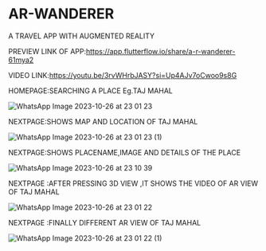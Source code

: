 # AR-WANDERER
A TRAVEL APP WITH AUGMENTED REALITY

PREVIEW LINK OF APP:https://app.flutterflow.io/share/a-r-wanderer-61mya2

VIDEO LINK:https://youtu.be/3rvWHrbJASY?si=Up4AJv7oCwoo9s8G

HOMEPAGE:SEARCHING A PLACE Eg.TAJ MAHAL

![WhatsApp Image 2023-10-26 at 23 01 23](https://github.com/SubarnaChinnadurai/AR-WANDERER/assets/117588706/6d67009c-e13a-499c-8cdc-11bd31fac689)


NEXTPAGE:SHOWS MAP AND LOCATION OF TAJ MAHAL

![WhatsApp Image 2023-10-26 at 23 01 23 (1)](https://github.com/SubarnaChinnadurai/AR-WANDERER/assets/117588706/393d38fa-749e-4c53-8778-5084610c28dd)


NEXTPAGE:SHOWS PLACENAME,IMAGE AND DETAILS OF THE PLACE

![WhatsApp Image 2023-10-26 at 23 10 39](https://github.com/SubarnaChinnadurai/AR-WANDERER/assets/117588706/ccb113ef-29a7-46e5-86ed-d17d623bd989)


NEXTPAGE :AFTER PRESSING 3D VIEW ,IT SHOWS THE VIDEO OF AR VIEW OF TAJ MAHAL

![WhatsApp Image 2023-10-26 at 23 01 22](https://github.com/SubarnaChinnadurai/AR-WANDERER/assets/117588706/58d945b3-83c4-403a-9952-aba92aed97e3)


NEXTPAGE :FINALLY DIFFERENT AR VIEW OF TAJ MAHAL

![WhatsApp Image 2023-10-26 at 23 01 22 (1)](https://github.com/SubarnaChinnadurai/AR-WANDERER/assets/117588706/941a6e2b-bd72-46b9-ade3-3e913455c770)




